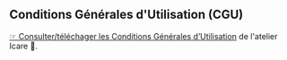 ## Conditions Générales d'Utilisation (CGU)

[☞ Consulter/téléchager les Conditions Générales d’Utilisation](http://www.atelier-icare.net/public/CGU_Atelier_ICARE.pdf) de l'atelier Icare 🦋.
